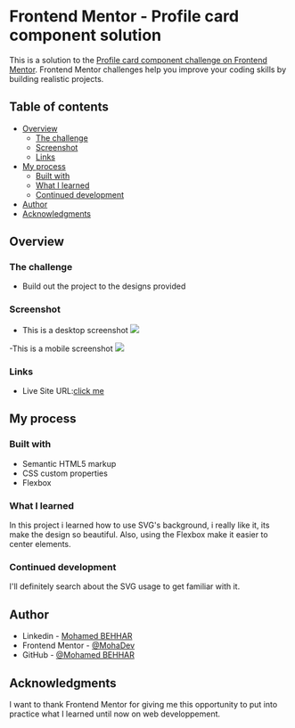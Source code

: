 # Frontend Mentor - Profile card component solution

This is a solution to the [Profile card component challenge on Frontend Mentor](https://www.frontendmentor.io/challenges/profile-card-component-cfArpWshJ). Frontend Mentor challenges help you improve your coding skills by building realistic projects. 

## Table of contents

- [Overview](#overview)
  - [The challenge](#the-challenge)
  - [Screenshot](#screenshot)
  - [Links](#links)
- [My process](#my-process)
  - [Built with](#built-with)
  - [What I learned](#what-i-learned)
  - [Continued development](#continued-development)
- [Author](#author)
- [Acknowledgments](#acknowledgments)


## Overview

### The challenge

- Build out the project to the designs provided


### Screenshot

- This is a desktop screenshot
![](./desktop_screenshot.jpg)

-This is a mobile screenshot
![](./mobile_screenshot.jpg)


### Links

- Live Site URL:[click me](https://mohamedbehhar.github.io/Profile-Card-Component/)


## My process

### Built with

- Semantic HTML5 markup
- CSS custom properties
- Flexbox


### What I learned

In this project i learned how to use SVG's background, i really like it, its make the design so beautiful.
Also, using the Flexbox make it easier to center elements.


### Continued development

I'll definitely search about the SVG usage to get familiar with it.



## Author

- Linkedin - [Mohamed BEHHAR](https://www.linkedin.com/in/mohamed-behhar-332025155/)
- Frontend Mentor - [@MohaDev](https://www.frontendmentor.io/profile/soqk)
- GitHub - [@Mohamed BEHHAR](https://github.com/MohamedBehhar)



## Acknowledgments

I want to thank Frontend Mentor for giving me this opportunity to put into practice what I learned until now on web developpement.
